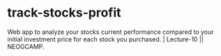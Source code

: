 # track-stocks-profit
 Web app to analyze your stocks current performance compared to  your initial investment price for each stock you purchased. |  Lecture-10 || NEOGCAMP.
